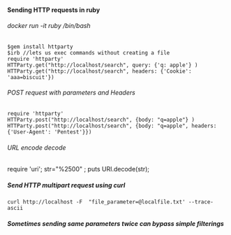 #### Sending HTTP requests in ruby
###### docker run -it ruby /bin/bash
```
$gem install httparty
$irb //lets us exec commands without creating a file
require 'httparty'
HTTParty.get("http://localhost/search", query: {'q: apple'} )
HTTParty.get("http://localhost/search", headers: {'Cookie': 'aaa=biscuit'})
```

###### POST request with parameters and Headers
```
require 'httparty'
HTTParty.post("http://localhost/search", {body: "q=apple"} )
HTTParty.post("http://localhost/search", {body: "q=apple", headers: {'User-Agent': 'Pentest'}}) 
```

###### URL encode decode 
require 'uri'; str="%2500" ; puts URI.decode(str);

##### Send HTTP multipart request using curl
```
curl http://localhost -F  "file_parameter=@localfile.txt' --trace-ascii
```

##### Sometimes sending same parameters twice can bypass simple filterings
